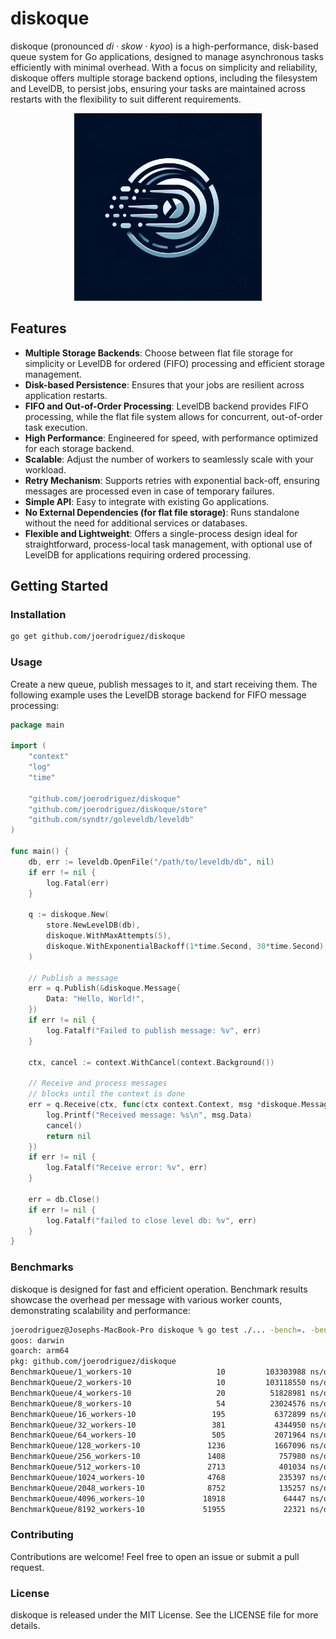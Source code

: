 # diskoque

diskoque (pronounced *di · skow · kyoo*) is a high-performance, disk-based queue system for Go applications, designed to manage asynchronous tasks efficiently with minimal overhead. With a focus on simplicity and reliability, diskoque offers multiple storage backend options, including the filesystem and LevelDB, to persist jobs, ensuring your tasks are maintained across restarts with the flexibility to suit different requirements.
<p align="center">
<img src="docs/logo.webp" alt="Logo" width="300" >
</p>

## Features

- **Multiple Storage Backends**: Choose between flat file storage for simplicity or LevelDB for ordered (FIFO) processing and efficient storage management.
- **Disk-based Persistence**: Ensures that your jobs are resilient across application restarts.
- **FIFO and Out-of-Order Processing**: LevelDB backend provides FIFO processing, while the flat file system allows for concurrent, out-of-order task execution.
- **High Performance**: Engineered for speed, with performance optimized for each storage backend.
- **Scalable**: Adjust the number of workers to seamlessly scale with your workload.
- **Retry Mechanism**: Supports retries with exponential back-off, ensuring messages are processed even in case of temporary failures.
- **Simple API**: Easy to integrate with existing Go applications.
- **No External Dependencies (for flat file storage)**: Runs standalone without the need for additional services or databases.
- **Flexible and Lightweight**: Offers a single-process design ideal for straightforward, process-local task management, with optional use of LevelDB for applications requiring ordered processing.

## Getting Started

### Installation

```bash
go get github.com/joerodriguez/diskoque
```

### Usage

Create a new queue, publish messages to it, and start receiving them. The following example uses the LevelDB storage backend for FIFO message processing:

```go
package main

import (
	"context"
	"log"
	"time"

	"github.com/joerodriguez/diskoque"
	"github.com/joerodriguez/diskoque/store"
	"github.com/syndtr/goleveldb/leveldb"
)

func main() {
    db, err := leveldb.OpenFile("/path/to/leveldb/db", nil)
    if err != nil {
        log.Fatal(err)
    }
    
    q := diskoque.New(
        store.NewLevelDB(db),
        diskoque.WithMaxAttempts(5),
        diskoque.WithExponentialBackoff(1*time.Second, 30*time.Second),
    )
    
    // Publish a message
    err = q.Publish(&diskoque.Message{
        Data: "Hello, World!",
    })
    if err != nil {
        log.Fatalf("Failed to publish message: %v", err)
    }
	
    ctx, cancel := context.WithCancel(context.Background())
	
    // Receive and process messages
    // blocks until the context is done
    err = q.Receive(ctx, func(ctx context.Context, msg *diskoque.Message) error {
        log.Printf("Received message: %s\n", msg.Data)
        cancel()
        return nil
    })
    if err != nil {
        log.Fatalf("Receive error: %v", err)
    }
	
    err = db.Close()
    if err != nil {
        log.Fatalf("failed to close level db: %v", err)
    }
}

```

### Benchmarks

diskoque is designed for fast and efficient operation. Benchmark results showcase the overhead per message with various 
worker counts, demonstrating scalability and performance:

```bash
joerodriguez@Josephs-MacBook-Pro diskoque % go test ./... -bench=. -benchtime=1s      
goos: darwin
goarch: arm64
pkg: github.com/joerodriguez/diskoque
BenchmarkQueue/1_workers-10                   10         103303988 ns/op
BenchmarkQueue/2_workers-10                   10         103118550 ns/op
BenchmarkQueue/4_workers-10                   20          51828981 ns/op
BenchmarkQueue/8_workers-10                   54          23024576 ns/op
BenchmarkQueue/16_workers-10                 195           6372899 ns/op
BenchmarkQueue/32_workers-10                 381           4344950 ns/op
BenchmarkQueue/64_workers-10                 505           2071964 ns/op
BenchmarkQueue/128_workers-10               1236           1667096 ns/op
BenchmarkQueue/256_workers-10               1408            757980 ns/op
BenchmarkQueue/512_workers-10               2713            401034 ns/op
BenchmarkQueue/1024_workers-10              4768            235397 ns/op
BenchmarkQueue/2048_workers-10              8752            135257 ns/op
BenchmarkQueue/4096_workers-10             18918             64447 ns/op
BenchmarkQueue/8192_workers-10             51955             22321 ns/op
```

### Contributing

Contributions are welcome! Feel free to open an issue or submit a pull request.

### License

diskoque is released under the MIT License. See the LICENSE file for more details.
